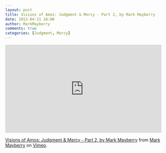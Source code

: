 ```yaml
---
layout: post
title: Visions of Amos: Judgment & Mercy - Part 2, by Mark Mayberry
date: 2013-04-21 18:00
author: MarkMayberry
comments: true
categories: [Judgment, Mercy]
---
```

<iframe src="http://player.vimeo.com/video/64823265" width="500" height="281" frameborder="0" webkitAllowFullScreen mozallowfullscreen allowFullScreen></iframe> <p><a href="http://vimeo.com/64823265">Visions of Amos: Judgment & Mercy - Part 2, by Mark Mayberry</a> from <a href="http://vimeo.com/ascoc">Mark Mayberry</a> on <a href="http://vimeo.com">Vimeo</a>.</p>

